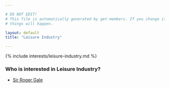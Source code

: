 ```yaml
---

# DO NOT EDIT!
# This file is automatically generated by get-members. If you change it, bad
# things will happen.

layout: default
title: "Leisure Industry"

---
```


{% include interests/leisure-industry.md %}

### Who is interested in Leisure Industry?


* [Sir Roger Gale](../members/sir-roger-gale.html)
